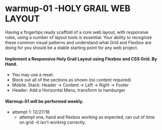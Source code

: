 # warmup-01 -HOLY GRAIL WEB LAYOUT

Having a fingertips ready scaffold of a core web layout, with responsive rules, using a number of layout tools is essential. Your ability to recognize these common visual patterns and understand what Grid and Flexbox are doing for you should be a stable starting point for any web project.

#### Implement a Responsive Holy Grail Layout using Flexbox and CSS Grid. By Hand.

* You may use a reset.
* Block out all of the sections as shown (no content required)
* Mobile: Stack: Header -> Content -> Left -> Right -> Footer
* Header: Add a Horizontal Menu, transform to hamburger

#### Warmup-01 will be performed weekly.  
* attempt 1:  12/27/18
  * attempt one, hand and flexbox working as expected, ran out of time on grid -it isn't working correctly.